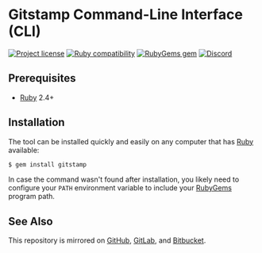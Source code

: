 # Gitstamp Command-Line Interface (CLI)

[![Project license](https://img.shields.io/badge/license-Public%20Domain-blue.svg)](https://unlicense.org)
[![Ruby compatibility](https://img.shields.io/badge/ruby-2.4%2B-blue)](https://rubygems.org/gems/gitstamp)
[![RubyGems gem](https://img.shields.io/gem/v/gitstamp.svg)](https://rubygems.org/gems/gitstamp)
[![Discord](https://img.shields.io/discord/755852964513579099?label=discord)](https://discord.gg/6meRQ27)

## Prerequisites

- [Ruby](https://www.ruby-lang.org/en/) 2.4+

## Installation

The tool can be installed quickly and easily on any computer that has [Ruby]
available:

```bash
$ gem install gitstamp
```

In case the command wasn't found after installation, you likely need to
configure your `PATH` environment variable to include your [RubyGems] program
path.

## See Also

This repository is mirrored on [GitHub], [GitLab], and [Bitbucket].

[Ruby]:           https://www.ruby-lang.org/en/
[RubyGems]:       https://guides.rubygems.org/faqs/
[Arweave]:        https://www.arweave.org
[Arweave wallet]: https://www.arweave.org/wallet
[GitHub]:         https://github.com/weavery/gitstamp-cli
[GitLab]:         https://gitlab.com/weavery/gitstamp-cli
[Bitbucket]:      https://bitbucket.org/weavery/gitstamp-cli
